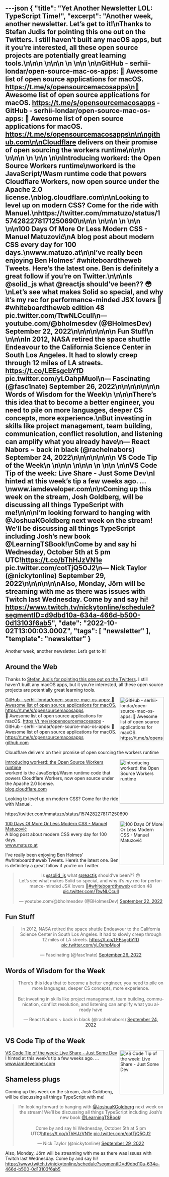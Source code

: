 ---json
{
  "title": "Yet Another Newsletter LOL: TypeScript Time!",
  "excerpt": "Another week, another newsletter. Let’s get to it!\nThanks to Stefan Judis for pointing this one out on the Twitters. I still haven’t built any macOS apps, but it you’re interested, all these open source projects are potentially great learning tools.\n\n\n          \n\n\n \n          \n\n          \n\nGitHub - serhii-londar/open-source-mac-os-apps: 🚀 Awesome list of open source applications for macOS. https://t.me/s/opensourcemacosapps\n🚀 Awesome list of open source applications for macOS. https://t.me/s/opensourcemacosapps - GitHub - serhii-londar/open-source-mac-os-apps: 🚀 Awesome list of open source applications for macOS. https://t.me/s/opensourcemacosapps\n\n\ngithub.com\n\nCloudflare delivers on their promise of open sourcing the workers runtime\n\n\n          \n\n\n \n          \n\n          \n\nIntroducing workerd: the Open Source Workers runtime\nworkerd is the JavaScript/Wasm runtime code that powers Cloudflare Workers, now open source under the Apache 2.0 license.\nblog.cloudflare.com\n\nLooking to level up on modern CSS? Come for the ride with Manuel.\nhttps://twitter.com/mmatuzo/status/1574282278171250690\n\n\n          \n\n\n \n          \n\n          \n\n100 Days Of More Or Less Modern CSS - Manuel Matuzović\nA blog post about modern CSS every day for 100 days.\nwww.matuzo.at\n\nI’ve really been enjoying Ben Holmes’ #whiteboardtheweb Tweets. Here’s the latest one. Ben is definitely a great follow if you’re on Twitter.\n\n\nIs @solid_js what @reactjs should’ve been?? 😳\nLet’s see what makes Solid so special, and why it’s my rec for performance-minded JSX lovers 💙#whiteboardtheweb edition 48 pic.twitter.com/TtwNLCcuIl\n— youtube.com/@bholmesdev (@BHolmesDev) September 22, 2022\n\n\n\n\n\n\n      Fun Stuff\n    \n\n\nIn 2012, NASA retired the space shuttle Endeavour to the California Science Center in South Los Angeles. It had to slowly creep through 12 miles of LA streets. https://t.co/LEEsgcbYfD pic.twitter.com/yLOahpMuoI\n— Fascinating (@fasc1nate) September 26, 2022\n\n\n\n\n\n\n      Words of Wisdom for the Week\n    \n\n\nThere’s this idea that to become a better engineer, you need to pile on more languages, deeper CS concepts, more experience.\nBut investing in skills like project management, team building, communication, conflict resolution, and listening can amplify what you already have\n— React Nabors ~ back in black (@rachelnabors) September 24, 2022\n\n\n\n\n\n\n      VS Code Tip of the Week\n    \n\n\n          \n\n\n \n          \n\n          \n\nVS Code Tip of the week: Live Share - Just Some Dev\nI hinted at this week’s tip a few weeks ago.                                                        …\nwww.iamdeveloper.com\n\nComing up this week on the stream, Josh Goldberg, will be discussing all things TypeScript with me!\n\n\nI’m looking forward to hanging with @JoshuaKGoldberg next week on the stream! We’ll be discussing all things TypeScript including Josh’s new book @LearningTSBook!\nCome by and say hi Wednesday, October 5th at 5 pm UTC!https://t.co/bThHJzVN1e pic.twitter.com/cotTjQ5OJ2\n— Nick Taylor (@nickytonline) September 29, 2022\n\n\n\n\n\nAlso, Monday, Jörn will be streaming with me as there was issues with Twitch last Wednesday. Come by and say hi! https://www.twitch.tv/nickytonline/schedule?segmentID=d9dbd10a-634a-466d-b500-0d13103f6ab5",
  "date": "2022-10-02T13:00:03.000Z",
  "tags": [
    "newsletter"
  ],
  "template": "newsletter"
}
---

<p>Another week, another newsletter. Let’s get to it!</p>

<h2>
      Around the Web
    </h2>

<p>Thanks to <a href="https://twitter.com/stefanjudis/status/1574526543015075849"  target="_blank">Stefan Judis for pointing this one out on the Twitters</a>. I still haven’t built any macOS apps, but it you’re interested, all these open source projects are potentially great learning tools.</p>

<tr><td align="left" ><div >

<a href="https://github.com/serhii-londar/open-source-mac-os-apps"  target="_blank">
<img align="right" alt="GitHub - serhii-londar/open-source-mac-os-apps: 🚀 Awesome list of open source applications for macOS. https://t.me/s/opensourcemacosapps"  height="140" src="https://s3.amazonaws.com/revue/items/images/018/217/168/thumb/7e490800-ad38-11e9-9afe-8749c499edfa?1664231440"  width="140"/>
</a> 
<div>
<div  ><a href="https://github.com/serhii-londar/open-source-mac-os-apps"  target="_blank">GitHub - serhii-londar/open-source-mac-os-apps: 🚀 Awesome list of open source applications for macOS. https://t.me/s/opensourcemacosapps</a></div>
<div  ><div  >🚀 Awesome list of open source applications for macOS. <a href="https://t.me/s/opensourcemacosapps"  target="_blank">https://t.me/s/opensourcemacosapps</a> - GitHub - serhii-londar/open-source-mac-os-apps: 🚀 Awesome list of open source applications for macOS. <a href="https://t.me/s/opensourcemacosapps"  target="_blank">https://t.me/s/opensourcemacosapps</a>
</div>
</div>
<div  ><a href="https://github.com/serhii-londar/open-source-mac-os-apps"  target="_blank">github.com</a></div>
</div>
</div></td></tr>

<p>Cloudflare delivers on their promise of open sourcing the workers runtime</p>

<tr><td align="left" ><div >

<a href="https://blog.cloudflare.com/workerd-open-source-workers-runtime/"  target="_blank">
<img align="right" alt="Introducing workerd: the Open Source Workers runtime"  height="140" src="https://s3.amazonaws.com/revue/items/images/018/228/664/thumb/Introducing-workerd--the-Open-Source-Workers-runtime-OG-1.png?1664294563"  width="140"/>
</a> 
<div>
<div  ><a href="https://blog.cloudflare.com/workerd-open-source-workers-runtime/"  target="_blank">Introducing workerd: the Open Source Workers runtime</a></div>
<div  ><div  >workerd is the JavaScript/Wasm runtime code that powers Cloudflare Workers, now open source under the Apache 2.0 license.</div>
</div>
<div  ><a href="https://blog.cloudflare.com/workerd-open-source-workers-runtime/"  target="_blank">blog.cloudflare.com</a></div>
</div>
</div></td></tr>

<p>Looking to level up on modern CSS? Come for the ride with Manuel.</p>

<p>https://twitter.com/mmatuzo/status/1574282278171250690</p>
<tr><td align="left" ><div >

<a href="https://www.matuzo.at/blog/2022/100-days-of-more-or-less-modern-css/?s&amp;utm_campaign=Yet%20Another%20Newsletter%20LOL&amp;utm_medium=email&amp;utm_source=Revue%20newsletter"  target="_blank">
<img align="right" alt="100 Days Of More Or Less Modern CSS - Manuel Matuzović"  height="140" src="https://s3.amazonaws.com/revue/items/images/018/240/912/thumb/sm_100days-css.jpg?1664361039"  width="140"/>
</a> 
<div>
<div  ><a href="https://www.matuzo.at/blog/2022/100-days-of-more-or-less-modern-css/?s&amp;utm_campaign=Yet%20Another%20Newsletter%20LOL&amp;utm_medium=email&amp;utm_source=Revue%20newsletter"  target="_blank">100 Days Of More Or Less Modern CSS - Manuel Matuzović</a></div>
<div  ><div  >A blog post about modern CSS every day for 100 days.</div>
</div>
<div  ><a href="https://www.matuzo.at/blog/2022/100-days-of-more-or-less-modern-css/?s&amp;utm_campaign=Yet%20Another%20Newsletter%20LOL&amp;utm_medium=email&amp;utm_source=Revue%20newsletter"  target="_blank">www.matuzo.at</a></div>
</div>
</div></td></tr>

<p>I’ve really been enjoying Ben Holmes’ #whiteboardtheweb Tweets. Here’s the latest one. Ben is definitely a great follow if you’re on Twitter.</p>

<p><html><body><div><blockquote align="center"  data-dnt="true"><p dir="ltr" lang="en">Is <a href="https://twitter.com/solid_js?ref_src=twsrc%5Etfw">@solid_js</a> what <a href="https://twitter.com/reactjs?ref_src=twsrc%5Etfw">@reactjs</a> should&rsquo;ve been?? 😳<br/>Let&rsquo;s see what makes Solid so special, and why it&rsquo;s <em>my</em> rec for performance-minded JSX lovers 💙<a href="https://twitter.com/hashtag/whiteboardtheweb?src=hash&amp;ref_src=twsrc%5Etfw">#whiteboardtheweb</a> edition 48 <a href="https://t.co/TtwNLCcuIl">pic.twitter.com/TtwNLCcuIl</a></p>— youtube.com/@bholmesdev (@BHolmesDev) <a href="https://twitter.com/BHolmesDev/status/1572949152224485378?ref_src=twsrc%5Etfw">September 22, 2022</a></blockquote></p>
<script async="" charset="utf-8" src="https://platform.twitter.com/widgets.js"></script>
<p></div></body></html></p>
<h2>
      Fun Stuff
    </h2>

<p><html><body><div><blockquote align="center"  data-dnt="true"><p dir="ltr" lang="en">In 2012, NASA retired the space shuttle Endeavour to the California Science Center in South Los Angeles. It had to slowly creep through 12 miles of LA streets. <a href="https://t.co/LEEsgcbYfD">https://t.co/LEEsgcbYfD</a> <a href="https://t.co/yLOahpMuoI">pic.twitter.com/yLOahpMuoI</a></p>— Fascinating (@fasc1nate) <a href="https://twitter.com/fasc1nate/status/1574336830832517121?ref_src=twsrc%5Etfw">September 26, 2022</a></blockquote></p>
<script async="" charset="utf-8" src="https://platform.twitter.com/widgets.js"></script>
<p></div></body></html></p>
<h2>
      Words of Wisdom for the Week
    </h2>

<p><html><body><div><blockquote align="center"  data-dnt="true"><p dir="ltr" lang="en">There&rsquo;s this idea that to become a better engineer, you need to pile on more languages, deeper CS concepts, more experience.<br/><br/>But investing in skills like project management, team building, communication, conflict resolution, and listening can amplify what you already have</p>— React Nabors ~ back in black (@rachelnabors) <a href="https://twitter.com/rachelnabors/status/1573500057860464640?ref_src=twsrc%5Etfw">September 24, 2022</a></blockquote></p>
<script async="" charset="utf-8" src="https://platform.twitter.com/widgets.js"></script>
<p></div></body></html></p>
<h2>
      VS Code Tip of the Week
    </h2>

<tr><td align="left" ><div >

<a href="https://www.iamdeveloper.com/vscodetips/2022/vs-code-tip-of-the-week-live-share-24b2/"  target="_blank">
<img align="right" alt="VS Code Tip of the week: Live Share - Just Some Dev"  height="140" src="https://s3.amazonaws.com/revue/items/images/018/240/725/thumb/twitter-blog-post-social-card_bqhgzt?1664360304"  width="140"/>
</a> 
<div>
<div  ><a href="https://www.iamdeveloper.com/vscodetips/2022/vs-code-tip-of-the-week-live-share-24b2/"  target="_blank">VS Code Tip of the week: Live Share - Just Some Dev</a></div>
<div  ><div  >I hinted at this week’s tip a few weeks ago.                                                        …</div>
</div>
<div  ><a href="https://www.iamdeveloper.com/vscodetips/2022/vs-code-tip-of-the-week-live-share-24b2/"  target="_blank">www.iamdeveloper.com</a></div>
</div>
</div></td></tr>

<h2>
      Shameless plugs
    </h2>

<p>Coming up this week on the stream, Josh Goldberg, will be discussing all things TypeScript with me!</p>

<p><html><body><div><blockquote align="center"  data-dnt="true"><p dir="ltr" lang="en">I&rsquo;m looking forward to hanging with <a href="https://twitter.com/JoshuaKGoldberg?ref_src=twsrc%5Etfw">@JoshuaKGoldberg</a> next week on the stream! We&rsquo;ll be discussing all things TypeScript including Josh&rsquo;s new book <a href="https://twitter.com/LearningTSBook?ref_src=twsrc%5Etfw">@LearningTSBook</a>!<br/><br/>Come by and say hi Wednesday, October 5th at 5 pm UTC!<a href="https://t.co/bThHJzVN1e">https://t.co/bThHJzVN1e</a> <a href="https://t.co/cotTjQ5OJ2">pic.twitter.com/cotTjQ5OJ2</a></p>— Nick Taylor (@nickytonline) <a href="https://twitter.com/nickytonline/status/1575463150039826433?ref_src=twsrc%5Etfw">September 29, 2022</a></blockquote></p>
<script async="" charset="utf-8" src="https://platform.twitter.com/widgets.js"></script>
<p></div></body></html></p>
<p>Also, Monday, Jörn will be streaming with me as there was issues with Twitch last Wednesday. Come by and say hi! <a href="https://www.twitch.tv/nickytonline/schedule?segmentID=d9dbd10a-634a-466d-b500-0d13103f6ab5&amp;utm_campaign=Yet%20Another%20Newsletter%20LOL&amp;utm_medium=email&amp;utm_source=Revue%20newsletter"  target="_blank">https://www.twitch.tv/nickytonline/schedule?segmentID=d9dbd10a-634a-466d-b500-0d13103f6ab5</a>
</p>

